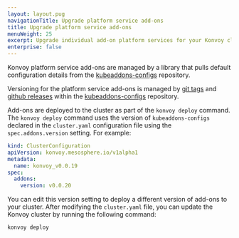 ```yaml
---
layout: layout.pug
navigationTitle: Upgrade platform service add-ons
title: Upgrade platform service add-ons
menuWeight: 25
excerpt: Upgrade individual add-on platform services for your Konvoy cluster
enterprise: false
---
```


Konvoy platform service add-ons are managed by a library that pulls default configuration details from the [kubeaddons-configs](https://github.com/mesosphere/kubeaddons-configs) repository.

Versioning for the platform service add-ons is managed by [git tags](https://git-scm.com/book/en/v2/Git-Basics-Tagging) and [github releases](https://help.github.com/en/articles/creating-releases) within the [kubeaddons-configs](https://github.com/mesosphere/kubeaddons-configs) repository.

Add-ons are deployed to the cluster as part of the `konvoy deploy` command.
The `konvoy deploy` command uses the version of `kubeaddons-configs` declared in the `cluster.yaml` configuration file using the `spec.addons.version` setting.
For example:

```yaml
kind: ClusterConfiguration
apiVersion: konvoy.mesosphere.io/v1alpha1
metadata:
  name: konvoy_v0.0.19
spec:
  addons:
    version: v0.0.20
```

You can edit this version setting to deploy a different version of add-ons to your cluster.
After modifying the `cluster.yaml` file, you can update the Konvoy cluster by running the following command:

```bash
konvoy deploy
```
